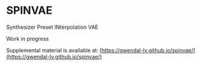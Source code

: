 # SPINVAE

Synthesizer Preset INterpolation VAE

Work in progress

Supplemental material is available at: [https://gwendal-lv.github.io/spinvae/](https://gwendal-lv.github.io/spinvae/)